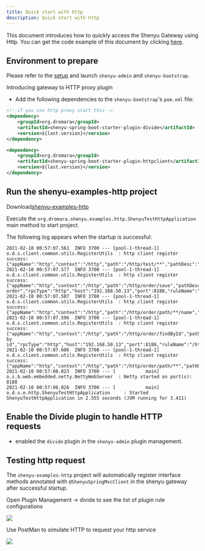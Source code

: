```yaml
---
title: Quick start with http
description: Quick start with http
---
```


This document introduces how to quickly access the Shenyu Gateway using Http. You can get the code example of this document by clicking [here](https://github.com/dromara/shenyu/tree/master/shenyu-examples/shenyu-examples-http).

## Environment to prepare

Please refer to the [setup](../shenyu-set-up) and launch `shenyu-admin` and `shenyu-bootstrap`.

Introducing gateway to HTTP proxy plugin

* Add the following dependencies to the `shenyu-bootstrap`'s `pom.xml` file:

```xml
<!--if you use http proxy start this-->
<dependency>
    <groupId>org.dromara</groupId>
    <artifactId>shenyu-spring-boot-starter-plugin-divide</artifactId>
    <version>${last.version}</version>
</dependency>

<dependency>
    <groupId>org.dromara</groupId>
    <artifactId>shenyu-spring-boot-starter-plugin-httpclient</artifactId>
    <version>${last.version}</version>
</dependency>
```

## Run the shenyu-examples-http project

Download[shenyu-examples-http](https://github.com/dromara/shenyu/tree/master/shenyu-examples/shenyu-examples-http)

Execute the `org.dromara.shenyu.examples.http.ShenyuTestHttpApplication` main method to start project.

The following log appears when the startup is successful:
```shell
2021-02-10 00:57:07.561  INFO 3700 --- [pool-1-thread-1] o.d.s.client.common.utils.RegisterUtils  : http client register success: {"appName":"http","context":"/http","path":"/http/test/**","pathDesc":"","rpcType":"http","host":"192.168.50.13","port":8188,"ruleName":"/http/test/**","enabled":true,"registerMetaData":false} 
2021-02-10 00:57:07.577  INFO 3700 --- [pool-1-thread-1] o.d.s.client.common.utils.RegisterUtils  : http client register success: {"appName":"http","context":"/http","path":"/http/order/save","pathDesc":"Save order","rpcType":"http","host":"192.168.50.13","port":8188,"ruleName":"/http/order/save","enabled":true,"registerMetaData":false} 
2021-02-10 00:57:07.587  INFO 3700 --- [pool-1-thread-1] o.d.s.client.common.utils.RegisterUtils  : http client register success: {"appName":"http","context":"/http","path":"/http/order/path/**/name","pathDesc":"","rpcType":"http","host":"192.168.50.13","port":8188,"ruleName":"/http/order/path/**/name","enabled":true,"registerMetaData":false} 
2021-02-10 00:57:07.596  INFO 3700 --- [pool-1-thread-1] o.d.s.client.common.utils.RegisterUtils  : http client register success: {"appName":"http","context":"/http","path":"/http/order/findById","pathDesc":"Find by id","rpcType":"http","host":"192.168.50.13","port":8188,"ruleName":"/http/order/findById","enabled":true,"registerMetaData":false} 
2021-02-10 00:57:07.606  INFO 3700 --- [pool-1-thread-1] o.d.s.client.common.utils.RegisterUtils  : http client register success: {"appName":"http","context":"/http","path":"/http/order/path/**","pathDesc":"","rpcType":"http","host":"192.168.50.13","port":8188,"ruleName":"/http/order/path/**","enabled":true,"registerMetaData":false} 
2021-02-10 00:57:08.023  INFO 3700 --- [           main] o.s.b.web.embedded.netty.NettyWebServer  : Netty started on port(s): 8188
2021-02-10 00:57:08.026  INFO 3700 --- [           main] o.d.s.e.http.ShenyuTestHttpApplication     : Started ShenyuTestHttpApplication in 2.555 seconds (JVM running for 3.411) 
```

## Enable the Divide plugin to handle HTTP requests

* enabled the `divide` plugin in the `shenyu-admin` plugin management.

## Testing http request

The `shenyu-examples-http` project will automatically register interface methods annotated with `@ShenyuSpringMvcClient` in the shenyu gateway after successful startup.

Open Plugin Management -> divide to see the list of plugin rule configurations

![](/img/soul/quick-start/http/rule-list.png)

Use PostMan to simulate HTTP to request your http service

![](/img/soul/quick-start/http/postman-test.png)
